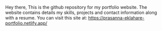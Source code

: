Hey there,
This is the github repository for my portfolio website. The website contains details my skills, projects and contact information along with a resume.
You can visit this site at: https://prasanna-eklahare-portfolio.netlify.app/
